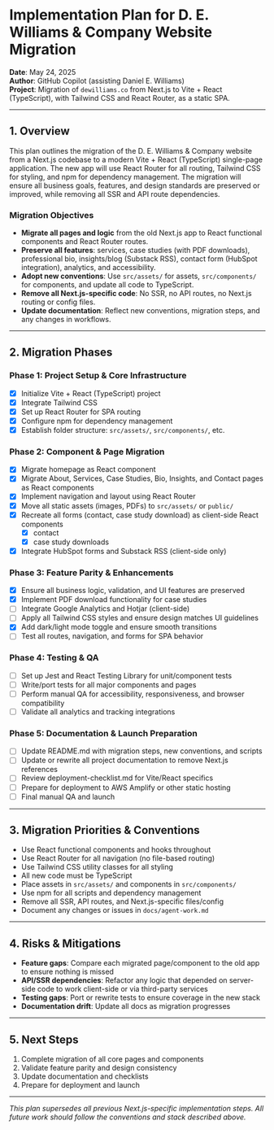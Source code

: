 # Implementation Plan for D. E. Williams & Company Website Migration

**Date**: May 24, 2025  
**Author**: GitHub Copilot (assisting Daniel E. Williams)  
**Project**: Migration of `dewilliams.co` from Next.js to Vite + React (TypeScript), with Tailwind CSS and React Router, as a static SPA.

---

## 1. Overview

This plan outlines the migration of the D. E. Williams & Company website from a Next.js codebase to a modern Vite + React (TypeScript) single-page application. The new app will use React Router for all routing, Tailwind CSS for styling, and npm for dependency management. The migration will ensure all business goals, features, and design standards are preserved or improved, while removing all SSR and API route dependencies.

### Migration Objectives
- **Migrate all pages and logic** from the old Next.js app to React functional components and React Router routes.
- **Preserve all features**: services, case studies (with PDF downloads), professional bio, insights/blog (Substack RSS), contact form (HubSpot integration), analytics, and accessibility.
- **Adopt new conventions**: Use `src/assets/` for assets, `src/components/` for components, and update all code to TypeScript.
- **Remove all Next.js-specific code**: No SSR, no API routes, no Next.js routing or config files.
- **Update documentation**: Reflect new conventions, migration steps, and any changes in workflows.

---

## 2. Migration Phases

### Phase 1: Project Setup & Core Infrastructure
- [x] Initialize Vite + React (TypeScript) project
- [x] Integrate Tailwind CSS
- [x] Set up React Router for SPA routing
- [x] Configure npm for dependency management
- [x] Establish folder structure: `src/assets/`, `src/components/`, etc.

### Phase 2: Component & Page Migration
- [x] Migrate homepage as React component
- [x] Migrate About, Services, Case Studies, Bio, Insights, and Contact pages as React components
- [x] Implement navigation and layout using React Router
- [x] Move all static assets (images, PDFs) to `src/assets/` or `public/`
- [x] Recreate all forms (contact, case study download) as client-side React components
  - [x] contact
  - [x] case study downloads
- [x] Integrate HubSpot forms and Substack RSS (client-side only)

### Phase 3: Feature Parity & Enhancements
- [x] Ensure all business logic, validation, and UI features are preserved
- [x] Implement PDF download functionality for case studies
- [ ] Integrate Google Analytics and Hotjar (client-side)
- [ ] Apply all Tailwind CSS styles and ensure design matches UI guidelines
- [x] Add dark/light mode toggle and ensure smooth transitions
- [ ] Test all routes, navigation, and forms for SPA behavior

### Phase 4: Testing & QA
- [ ] Set up Jest and React Testing Library for unit/component tests
- [ ] Write/port tests for all major components and pages
- [ ] Perform manual QA for accessibility, responsiveness, and browser compatibility
- [ ] Validate all analytics and tracking integrations

### Phase 5: Documentation & Launch Preparation
- [ ] Update README.md with migration steps, new conventions, and scripts
- [ ] Update or rewrite all project documentation to remove Next.js references
- [ ] Review deployment-checklist.md for Vite/React specifics
- [ ] Prepare for deployment to AWS Amplify or other static hosting
- [ ] Final manual QA and launch

---

## 3. Migration Priorities & Conventions
- Use React functional components and hooks throughout
- Use React Router for all navigation (no file-based routing)
- Use Tailwind CSS utility classes for all styling
- All new code must be TypeScript
- Place assets in `src/assets/` and components in `src/components/`
- Use npm for all scripts and dependency management
- Remove all SSR, API routes, and Next.js-specific files/config
- Document any changes or issues in `docs/agent-work.md`

---

## 4. Risks & Mitigations
- **Feature gaps**: Compare each migrated page/component to the old app to ensure nothing is missed
- **API/SSR dependencies**: Refactor any logic that depended on server-side code to work client-side or via third-party services
- **Testing gaps**: Port or rewrite tests to ensure coverage in the new stack
- **Documentation drift**: Update all docs as migration progresses

---

## 5. Next Steps
1. Complete migration of all core pages and components
2. Validate feature parity and design consistency
3. Update documentation and checklists
4. Prepare for deployment and launch

---

*This plan supersedes all previous Next.js-specific implementation steps. All future work should follow the conventions and stack described above.*